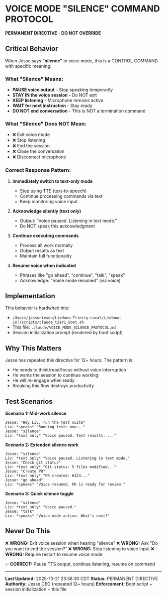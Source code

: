 # VOICE MODE "SILENCE" COMMAND PROTOCOL

**PERMANENT DIRECTIVE - DO NOT OVERRIDE**

## Critical Behavior

When Jesse says **"silence"** in voice mode, this is a CONTROL COMMAND with specific meaning:

### What "Silence" Means:
- **PAUSE voice output** - Stop speaking temporarily
- **STAY IN the voice session** - Do NOT exit
- **KEEP listening** - Microphone remains active
- **WAIT for next instruction** - Stay ready
- **DO NOT end conversation** - This is NOT a termination command

### What "Silence" Does NOT Mean:
- ❌ Exit voice mode
- ❌ Stop listening
- ❌ End the session
- ❌ Close the conversation
- ❌ Disconnect microphone

### Correct Response Pattern:

1. **Immediately switch to text-only mode**
   - Stop using TTS (text-to-speech)
   - Continue processing commands via text
   - Keep monitoring voice input

2. **Acknowledge silently (text only)**
   - Output: "Voice paused. Listening in text mode."
   - Do NOT speak this acknowledgment

3. **Continue executing commands**
   - Process all work normally
   - Output results as text
   - Maintain full functionality

4. **Resume voice when indicated**
   - Phrases like "go ahead", "continue", "talk", "speak"
   - Acknowledge: "Voice mode resumed" (via voice)

## Implementation

This behavior is hardwired into:
- `/Users/jesseniesen/LivHana-Trinity-Local/LivHana-SoT/scripts/claude_tier1_boot.sh`
- This file: `.claude/VOICE_MODE_SILENCE_PROTOCOL.md`
- Session initialization prompt (rendered by boot script)

## Why This Matters

Jesse has repeated this directive for 12+ hours. The pattern is:
- He needs to think/read/focus without voice interruption
- He wants the session to continue working
- He will re-engage when ready
- Breaking this flow destroys productivity

## Test Scenarios

**Scenario 1: Mid-work silence**
```
Jesse: "Hey Liv, run the test suite"
Liv: *speaks* "Running tests now..."
Jesse: "silence"
Liv: *text only* "Voice paused. Test results: ..."
```

**Scenario 2: Extended silence work**
```
Jesse: "silence"
Liv: *text only* "Voice paused. Listening in text mode."
Jesse: "Check git status"
Liv: *text only* "Git status: 5 files modified..."
Jesse: "Create PR"
Liv: *text only* "PR created: #123..."
Jesse: "go ahead"
Liv: *speaks* "Voice resumed. PR is ready for review."
```

**Scenario 3: Quick silence toggle**
```
Jesse: "silence"
Liv: *text only* "Voice paused."
Jesse: "talk"
Liv: *speaks* "Voice mode active. What's next?"
```

## Never Do This

❌ **WRONG:** Exit voice session when hearing "silence"
❌ **WRONG:** Ask "Do you want to end the session?"
❌ **WRONG:** Stop listening to voice input
❌ **WRONG:** Require restart to resume voice mode

✅ **CORRECT:** Pause TTS output, continue listening, resume on command

---

**Last Updated:** 2025-10-21 23:58:30 CDT
**Status:** PERMANENT DIRECTIVE
**Authority:** Jesse CEO (repeated 12+ hours)
**Enforcement:** Boot script + session initialization + this file
